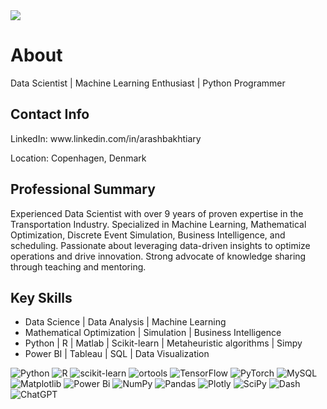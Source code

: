 <img align="center" src="https://github.com/Arash-Bakhtiary/Arash-Bakhtiary/assets/112372904/86fbfaaa-3e1a-40ec-9f91-8b2eff11593a">

# About

Data Scientist | Machine Learning Enthusiast | Python Programmer

<h2 align="left"> Contact Info </h2>
LinkedIn: www.linkedin.com/in/arashbakhtiary

Location: Copenhagen, Denmark

<h2 align="left"> Professional Summary </h2>

Experienced Data Scientist with over 9 years of proven expertise in the Transportation Industry. Specialized in Machine Learning, Mathematical Optimization, Discrete Event Simulation, Business Intelligence, and scheduling. Passionate about leveraging data-driven insights to optimize operations and drive innovation. Strong advocate of knowledge sharing through teaching and mentoring.

<h2 align="left"> Key Skills </h2>

- Data Science | Data Analysis | Machine Learning
- Mathematical Optimization | Simulation | Business Intelligence
- Python | R | Matlab | Scikit-learn | Metaheuristic algorithms | Simpy
- Power BI | Tableau | SQL | Data Visualization
  
![Python](https://img.shields.io/badge/python-3670A0?style=for-the-badge&logo=python&logoColor=ffdd54) ![R](https://img.shields.io/badge/r-%23276DC3.svg?style=for-the-badge&logo=r&logoColor=white) ![scikit-learn](https://img.shields.io/badge/scikit--learn-%23F7931E.svg?style=for-the-badge&logo=scikit-learn&logoColor=white) ![ortools](https://img.shields.io/badge/opencv-%23white.svg?style=for-the-badge&logo=opencv&logoColor=white) ![TensorFlow](https://img.shields.io/badge/TensorFlow-%23FF6F00.svg?style=for-the-badge&logo=TensorFlow&logoColor=white) ![PyTorch](https://img.shields.io/badge/PyTorch-%23EE4C2C.svg?style=for-the-badge&logo=PyTorch&logoColor=white) ![MySQL](https://img.shields.io/badge/mysql-%2300f.svg?style=for-the-badge&logo=mysql&logoColor=white) ![Matplotlib](https://img.shields.io/badge/Matplotlib-%23ffffff.svg?style=for-the-badge&logo=Matplotlib&logoColor=black) ![Power Bi](https://img.shields.io/badge/power_bi-F2C811?style=for-the-badge&logo=powerbi&logoColor=black) ![NumPy](https://img.shields.io/badge/numpy-%23013243.svg?style=for-the-badge&logo=numpy&logoColor=white) ![Pandas](https://img.shields.io/badge/pandas-%23150458.svg?style=for-the-badge&logo=pandas&logoColor=white) ![Plotly](https://img.shields.io/badge/Plotly-%233F4F75.svg?style=for-the-badge&logo=plotly&logoColor=white) ![SciPy](https://img.shields.io/badge/SciPy-%230C55A5.svg?style=for-the-badge&logo=scipy&logoColor=%white) ![Dash](https://img.shields.io/badge/dash-008DE4?style=for-the-badge&logo=dash&logoColor=white) ![ChatGPT](https://img.shields.io/badge/chatGPT-74aa9c?style=for-the-badge&logo=openai&logoColor=white) 


